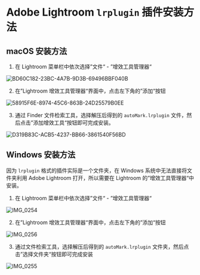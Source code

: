 # Adobe Lightroom `lrplugin` 插件安装方法

## macOS 安装方法
1. 在 Lightroom 菜单栏中依次选择”文件“ - ”增效工具管理器“

![BD60C182-23BC-4A7B-9D3B-69496BBF040B](https://user-images.githubusercontent.com/731424/218245502-c946ae6c-31f1-4e7a-a3f7-8c6564c7cf12.png)

2. 在”Lightroom 增效工具管理器“界面中，点击左下角的”添加“按钮

![58915F6E-8974-45C6-863B-24D25579B0EE](https://user-images.githubusercontent.com/731424/218245507-293df2b3-bd35-4071-8217-78776083c293.png)

3. 通过 Finder 文件检索工具，选择解压后得到的 `autoMark.lrplugin` 文件，然后点击”添加增效工具“按钮即可完成安装。

![D319B83C-ACB5-4237-BB66-3861540F56BD](https://user-images.githubusercontent.com/731424/218245510-f43a7fce-144e-4379-a3b0-839a4c8549bf.png)

## Windows 安装方法
因为 `lrplugin` 格式的插件实际是一个文件夹，在 Windows 系统中无法直接将文件夹利用 Adobe Lightroom 打开，所以需要在 Lightroom 的”增效工具管理器“中安装。

1. 在 Lightroom 菜单栏中依次选择”文件“ - ”增效工具管理器“

![IMG_0254](https://user-images.githubusercontent.com/731424/218245518-c2f50ed0-5623-47a5-a5b4-b93635e6871e.PNG)

2. 在”Lightroom 增效工具管理器“界面中，点击左下角的”添加“按钮

![IMG_0256](https://user-images.githubusercontent.com/731424/218245521-a0feadb2-c0aa-477b-a277-9a675233d998.PNG)

3. 通过文件检索工具，选择解压后得到的 `autoMark.lrplugin` 文件夹，然后点击”选择文件夹“按钮即可完成安装

![IMG_0255](https://user-images.githubusercontent.com/731424/218245538-f3c5c037-9b8b-471d-8be7-43bc2baedad6.PNG)

